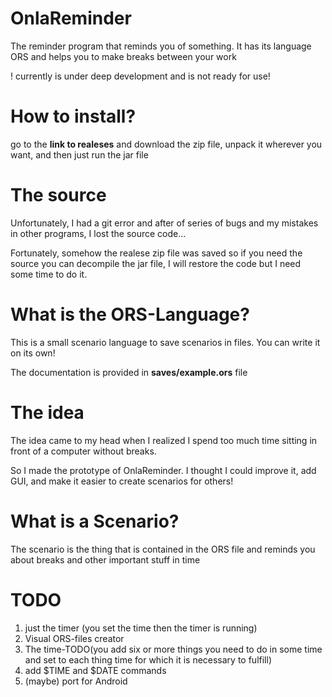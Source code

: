 # OnlaReminder
The reminder program that reminds you of something. It has its language ORS and helps you to make breaks between your work

! currently is under deep development and is not ready for use!

# How to install?
go to the __link to realeses__ and download the zip file, unpack it wherever you want, and then just run the jar file

# The source
Unfortunately, I had a git error and after of series of bugs and my mistakes in other programs, I lost the source code...

Fortunately, somehow the realese zip file was saved so if you need the source you can decompile the jar file, I will restore the code but I need some time to do it.

# What is the ORS-Language?
This is a small scenario language to save scenarios in files. You can write it on its own!

The documentation is provided in __saves/example.ors__ file

# The idea
The idea came to my head when I realized I spend too much time sitting in front of a computer without breaks.

So I made the prototype of OnlaReminder. I thought I could improve it, add GUI, and make it easier to create scenarios for others!

# What is a Scenario?
The scenario is the thing that is contained in the ORS file and reminds you about breaks and other important stuff in time

# TODO
1. just the timer (you set the time then the timer is running)
2. Visual ORS-files creator
3. The time-TODO(you add six or more things you need to do in some time and set to each thing time for which it is necessary to fulfill)
4. add $TIME and $DATE commands
5. (maybe) port for Android
